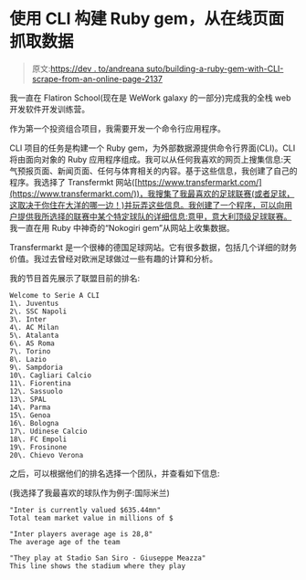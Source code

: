 # 使用 CLI 构建 Ruby gem，从在线页面抓取数据

> 原文:[https://dev . to/andreana suto/building-a-ruby-gem-with-CLI-scrape-from-an-online-page-2137](https://dev.to/andreanasuto/building-a-ruby-gem-with-cli-that-scrapes-data-from-an-online-page-2137)

我一直在 Flatiron School(现在是 WeWork galaxy 的一部分)完成我的全栈 web 开发软件开发训练营。

作为第一个投资组合项目，我需要开发一个命令行应用程序。

CLI 项目的任务是构建一个 Ruby gem，为外部数据源提供命令行界面(CLI)。CLI 将由面向对象的 Ruby 应用程序组成。我可以从任何我喜欢的网页上搜集信息:天气预报页面、新闻页面、任何与体育相关的内容。基于这些信息，我创建了自己的程序。我选择了 Transfermkt 网站([https://www.transfermarkt.com/](https://www.transfermarkt.com/))，我搜集了我最喜欢的足球联赛(或者足球，这取决于你住在大洋的哪一边！)并玩弄这些信息。我创建了一个程序，可以向用户提供我所选择的联赛中某个特定球队的详细信息:意甲，意大利顶级足球联赛。
我一直在用 Ruby 中神奇的“Nokogiri gem”从网站上收集数据。

Transfermarkt 是一个很棒的德国足球网站。它有很多数据，包括几个详细的财务价值。我过去曾经对欧洲足球做过一些有趣的计算和分析。

我的节目首先展示了联盟目前的排名:

```
Welcome to Serie A CLI
1\. Juventus
2\. SSC Napoli
3\. Inter
4\. AC Milan
5\. Atalanta
6\. AS Roma
7\. Torino
8\. Lazio
9\. Sampdoria
10\. Cagliari Calcio
11\. Fiorentina
12\. Sassuolo
13\. SPAL
14\. Parma
15\. Genoa
16\. Bologna
17\. Udinese Calcio
18\. FC Empoli
19\. Frosinone
20\. Chievo Verona 
```

之后，可以根据他们的排名选择一个团队，并查看如下信息:

(我选择了我最喜欢的球队作为例子:国际米兰)

```
"Inter is currently valued $635.44mn"
Total team market value in millions of $

"Inter players average age is 28,8"
The average age of the team

"They play at Stadio San Siro - Giuseppe Meazza"
This line shows the stadium where they play 
```